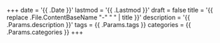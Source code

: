 +++
date = '{{ .Date }}'
lastmod = '{{ .Lastmod }}'
draft = false
title = '{{ replace .File.ContentBaseName "-" " " | title }}'
description = '{{ .Params.description }}'
tags = {{ .Params.tags }}
categories = {{ .Params.categories }}
+++
